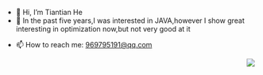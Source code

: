 - 👋 Hi, I’m Tiantian He
- 👀 In the past five years,I was interested in JAVA,however I show great interesting in optimization now,but not very good at it
<!-- - 🌱 I’m currently learning ...
- 💞️ I’m looking to collaborate on ... -->
- 📫 How to reach me: 969795191@qq.com

<div align=right>
<img src=https://github-readme-stats.vercel.app/api?username=TiantianUpup />
</div>

<!---
TiantianUpup/TiantianUpup is a ✨ special ✨ repository because its `README.md` (this file) appears on your GitHub profile.
You can click the Preview link to take a look at your changes.
--->
